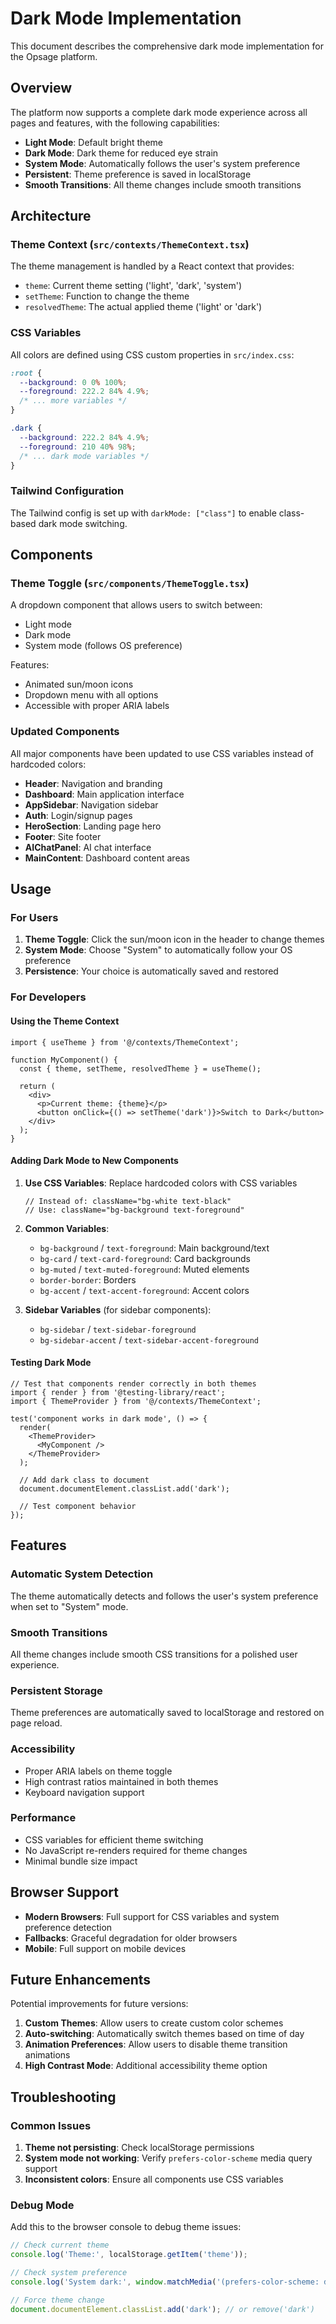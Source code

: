 # Dark Mode Implementation

This document describes the comprehensive dark mode implementation for the Opsage platform.

## Overview

The platform now supports a complete dark mode experience across all pages and features, with the following capabilities:

- **Light Mode**: Default bright theme
- **Dark Mode**: Dark theme for reduced eye strain
- **System Mode**: Automatically follows the user's system preference
- **Persistent**: Theme preference is saved in localStorage
- **Smooth Transitions**: All theme changes include smooth transitions

## Architecture

### Theme Context (`src/contexts/ThemeContext.tsx`)

The theme management is handled by a React context that provides:

- `theme`: Current theme setting ('light', 'dark', 'system')
- `setTheme`: Function to change the theme
- `resolvedTheme`: The actual applied theme ('light' or 'dark')

### CSS Variables

All colors are defined using CSS custom properties in `src/index.css`:

```css
:root {
  --background: 0 0% 100%;
  --foreground: 222.2 84% 4.9%;
  /* ... more variables */
}

.dark {
  --background: 222.2 84% 4.9%;
  --foreground: 210 40% 98%;
  /* ... dark mode variables */
}
```

### Tailwind Configuration

The Tailwind config is set up with `darkMode: ["class"]` to enable class-based dark mode switching.

## Components

### Theme Toggle (`src/components/ThemeToggle.tsx`)

A dropdown component that allows users to switch between:
- Light mode
- Dark mode  
- System mode (follows OS preference)

Features:
- Animated sun/moon icons
- Dropdown menu with all options
- Accessible with proper ARIA labels

### Updated Components

All major components have been updated to use CSS variables instead of hardcoded colors:

- **Header**: Navigation and branding
- **Dashboard**: Main application interface
- **AppSidebar**: Navigation sidebar
- **Auth**: Login/signup pages
- **HeroSection**: Landing page hero
- **Footer**: Site footer
- **AIChatPanel**: AI chat interface
- **MainContent**: Dashboard content areas

## Usage

### For Users

1. **Theme Toggle**: Click the sun/moon icon in the header to change themes
2. **System Mode**: Choose "System" to automatically follow your OS preference
3. **Persistence**: Your choice is automatically saved and restored

### For Developers

#### Using the Theme Context

```tsx
import { useTheme } from '@/contexts/ThemeContext';

function MyComponent() {
  const { theme, setTheme, resolvedTheme } = useTheme();
  
  return (
    <div>
      <p>Current theme: {theme}</p>
      <button onClick={() => setTheme('dark')}>Switch to Dark</button>
    </div>
  );
}
```

#### Adding Dark Mode to New Components

1. **Use CSS Variables**: Replace hardcoded colors with CSS variables
   ```tsx
   // Instead of: className="bg-white text-black"
   // Use: className="bg-background text-foreground"
   ```

2. **Common Variables**:
   - `bg-background` / `text-foreground`: Main background/text
   - `bg-card` / `text-card-foreground`: Card backgrounds
   - `bg-muted` / `text-muted-foreground`: Muted elements
   - `border-border`: Borders
   - `bg-accent` / `text-accent-foreground`: Accent colors

3. **Sidebar Variables** (for sidebar components):
   - `bg-sidebar` / `text-sidebar-foreground`
   - `bg-sidebar-accent` / `text-sidebar-accent-foreground`

#### Testing Dark Mode

```tsx
// Test that components render correctly in both themes
import { render } from '@testing-library/react';
import { ThemeProvider } from '@/contexts/ThemeContext';

test('component works in dark mode', () => {
  render(
    <ThemeProvider>
      <MyComponent />
    </ThemeProvider>
  );
  
  // Add dark class to document
  document.documentElement.classList.add('dark');
  
  // Test component behavior
});
```

## Features

### Automatic System Detection

The theme automatically detects and follows the user's system preference when set to "System" mode.

### Smooth Transitions

All theme changes include smooth CSS transitions for a polished user experience.

### Persistent Storage

Theme preferences are automatically saved to localStorage and restored on page reload.

### Accessibility

- Proper ARIA labels on theme toggle
- High contrast ratios maintained in both themes
- Keyboard navigation support

### Performance

- CSS variables for efficient theme switching
- No JavaScript re-renders required for theme changes
- Minimal bundle size impact

## Browser Support

- **Modern Browsers**: Full support for CSS variables and system preference detection
- **Fallbacks**: Graceful degradation for older browsers
- **Mobile**: Full support on mobile devices

## Future Enhancements

Potential improvements for future versions:

1. **Custom Themes**: Allow users to create custom color schemes
2. **Auto-switching**: Automatically switch themes based on time of day
3. **Animation Preferences**: Allow users to disable theme transition animations
4. **High Contrast Mode**: Additional accessibility theme option

## Troubleshooting

### Common Issues

1. **Theme not persisting**: Check localStorage permissions
2. **System mode not working**: Verify `prefers-color-scheme` media query support
3. **Inconsistent colors**: Ensure all components use CSS variables

### Debug Mode

Add this to the browser console to debug theme issues:

```javascript
// Check current theme
console.log('Theme:', localStorage.getItem('theme'));

// Check system preference
console.log('System dark:', window.matchMedia('(prefers-color-scheme: dark)').matches);

// Force theme change
document.documentElement.classList.add('dark'); // or remove('dark')
``` 